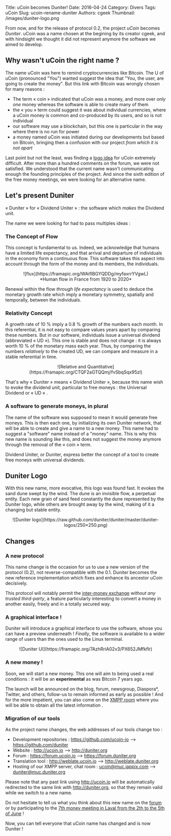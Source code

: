 Title: uCoin becomes Duniter!
Date: 2016-04-24
Category: Divers
Tags: uCoin
Slug: ucoin-rename-duniter
Authors: cgeek
Thumbnail: /images/duniter-logo.png

From now, and for the release of protocol 0.2, the project *uCoin* becomes *Duniter*. uCoin was a name chosen at the begining by its creator cgeek, and with hindsight we thought it did not represent anymore the software we aimed to develop.
## Why wasn't uCoin the right name ?

The name uCoin was here to remind cryptocurrencies like Bitcoin. The U of uCoin (pronounced "You") wanted suggest the idea that "You, the user, are going to create the money". But this link with Bitcoin was wrongly chosen for many reasons :

* The term « coin » indicated that uCoin was a money, and more over *only   one* money whereas the software is able to create many of them
* the  « you » term could suggest it was about individual currencies, where   a uCoin money is common and co-produced by its users, and so is not   individual
* our software may use a blockchain, but this one is particular in the way   where there is no run for power
* a money named uCoin was initiated during our developments but based on   Bitcoin, bringing then a confusion with our project *from which it is not   apart*

Last point but not the least, was finding a [logo idea](https://forum.duniter.org/t/need-a-logo-for-ucoin/138) for uCoin extremely difficult. After more than a hundred comments on the forum, we were not satisfied. We understood that the current name wasn't communicating enough the founding principles of the project. And since the sixth edition of the free money meetings, we were looking for an alternative name.
## Let's present Duniter

« Duniter » for « Dividend Uniter » : the software which *makes* the Dividend unit.

The name we were looking for had to pass multiples ideas :     

### The Concept of Flow

This concept is fundamental to us. Indeed, we acknowledge that humans have a limited life expectancy, and that arrival and departure of individuals in the economy form a continuous flow. This software takes this aspect into account through the form of the money and its members, the individuals.

<center>![flux](https://framapic.org/WAifIBGYQDDg/myfaxrrYVgwL)  <br/>*Human flow in France from 1920 to 2020*</center>

Renewal within the flow *through life expectancy* is used to deduce the monetary growth rate which imply a monetary symmetry, spatially and temporally, between the individuals.
### Relativity Concept

A growth rate of 10 % imply a 0.8 % growth of the numbers each month. In this referential, it is not easy to compare values years apart by comparing these numbers. But in our software, individuals issue a universal dividend (abbreviated « UD »). This one is stable and does not change : it is always worth 10 % of the monetary mass each year. Thus, by comparing the numbers *relatively* to the created UD, we can compare and measure in a stable referential in time.

<center>![Relative and Quantitative](https://framapic.org/CTQF2aGTQQmj/fvSbqSqx95zl)</center>

That's why « Duniter » means « Dividend Uniter », because this name wish to evoke the dividend unit, particular to free moneys : the Universal Dividend or « UD » .
### A software to generate moneys, in plural

The name of the software was supposed to mean it would generate free moneys. This is then each one, by initializing its own Duniter network, that will be able to create and give a name to a new money. This name had to suggest a "software" name instead of a "money" name. This is why this new name is sounding like this, and does not suggest the money anymore through the removal of the « coin » term.

Dividend Uniter, or Duniter, express better the concept of a tool to create free moneys with universal dividends.
## Duniter Logo

With this new name, more evocative, this logo was found fast. It evokes the sand dune swept by the wind. The dune is an invisible flow, a perpetual entity. Each new grain of sand feed constantly the dune represented by the Duniter logo, while others are brought away by the wind,  making of it a changing but stable entity.

<center>![Duniter logo](https://raw.github.com/duniter/duniter/master/duniter-logos/250×250.png)</center>

## Changes

### A new protocol

This name change is the occasion for us to use a new version of the protocol (0.2), not reverse-compatible with the 0.1. Duniter becomes the new reference implementation which fixes and enhance its ancestor uCoin decisively.

This protocol will notably permit the [inter-money exchange](http://duniter.org/transactions-0-2-overview/) *without any trusted third-party*, a feature particularly interesting to convert a money in another easily, freely and in a totally secured way.
### A graphical interface !

Duniter will introduce a graphical interface to use the software, whose you can have a preview underneath ! *Finally*, the software is available to a wider range of users than the ones used to the Linux terminal.

<center>![Duniter UI](https://framapic.org/7AzhRriA02v3/PX652JMfkflr)</center>

### A new money !

Soon, we will start a new money. This one will aim to being used a real conditions : it will be an **experimental** as was Bitcoin 7 years ago.

The launch will be announced on the blog, forum, newsgroup, Diaspora*, Twitter, and others, follow-us to remain informed as early as possible ! And for the more impatient, you can also come on the [XMPP room](https://jappix.com/?r=duniter@muc.duniter.org) where you will be able to obtain all the latest information .
### Migration of our tools

As the project name changes, the web addresses of our tools change too : 

* Development repositories : https://github.com/ucoin-io –> https://github.com/duniter
* Website : http://ucoin.io –>  http://duniter.org
* Forum : https://forum.ucoin.io –> https://forum.duniter.org
* Translation tool : http://weblate.ucoin.io –> http://weblate.duniter.org
* Hosting of our XMPP server, chat room :  ucoin@muc.jappix.com –> duniter@muc.duniter.org

 Please note that any past link using http://ucoin.io will be automatically redirected to the same link with http://duniter.org, so that they remain valid while we switch to a new name.

Do not hesitate to tell us what you think about this new name on the [forum](https://forum.duniter.org/t/ucoin-renames-to-duniter/810) or by participating to the [7th money meeting in Laval from the 2th to the 5th of June](http://www.ucoin.fr/rml/) !

Now, you can tell everyone that uCoin name has changed and is now Duniter ! 
